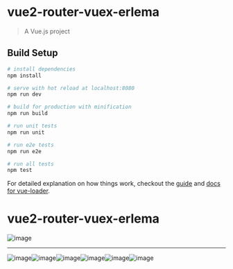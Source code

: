 # vue2-router-vuex-erlema

> A Vue.js project

## Build Setup

``` bash
# install dependencies
npm install

# serve with hot reload at localhost:8080
npm run dev

# build for production with minification
npm run build

# run unit tests
npm run unit

# run e2e tests
npm run e2e

# run all tests
npm test
```

For detailed explanation on how things work, checkout the [guide](http://vuejs-templates.github.io/webpack/) and [docs for vue-loader](http://vuejs.github.io/vue-loader).
# vue2-router-vuex-erlema

![image](http://www.chenjinxinlove.com/cdn/qiniu/360%E5%8F%8D%E9%A6%88%E6%84%8F%E8%A7%81%E6%88%AA%E5%9B%BE1729050393148140.png)

---
![image](http://www.chenjinxinlove.com/cdn/qiniu/%E5%A4%96%E5%8D%9601_%E5%95%86%E5%93%81%E9%A1%B5.jpg)![image](http://www.chenjinxinlove.com/cdn/qiniu/%E5%A4%96%E5%8D%9605_%E8%AF%84%E4%BB%B7%E9%A1%B5.jpg)![image](http://www.chenjinxinlove.com/cdn/qiniu/%E5%A4%96%E5%8D%9606_%E5%95%86%E5%AE%B6%E9%A1%B5.jpg)![image](http://www.chenjinxinlove.com/cdn/qiniu/%E5%A4%96%E5%8D%9604_%E5%95%86%E5%93%81%E9%A1%B5%E9%9D%A2_%E5%95%86%E5%93%81%E8%AF%A6%E6%83%85.jpg)![image](http://note.youdao.com/favicon.ico)![image](http://www.chenjinxinlove.com/cdn/qiniu/%E5%A4%96%E5%8D%9603_%E5%95%86%E5%93%81%E9%A1%B5_%E8%B4%AD%E7%89%A9%E8%BD%A6%E8%AF%A6%E6%83%85.jpg)
